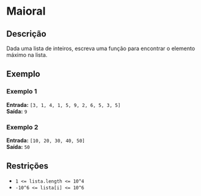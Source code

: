 # Maioral

## Descrição

Dada uma lista de inteiros, escreva uma função para encontrar o elemento máximo na lista.

## Exemplo

### Exemplo 1

**Entrada:** `[3, 1, 4, 1, 5, 9, 2, 6, 5, 3, 5]`  
**Saída:** `9`

### Exemplo 2

**Entrada:** `[10, 20, 30, 40, 50]`  
**Saída:** `50`

## Restrições

- `1 <= lista.length <= 10^4`
- `-10^6 <= lista[i] <= 10^6`